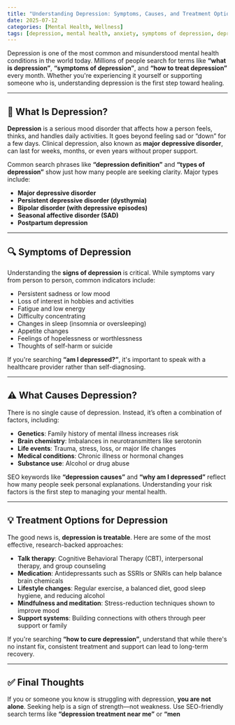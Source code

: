 ```yaml
---
title: "Understanding Depression: Symptoms, Causes, and Treatment Options"
date: 2025-07-12
categories: [Mental Health, Wellness]
tags: [depression, mental health, anxiety, symptoms of depression, depression treatment, what is depression]
---
```


Depression is one of the most common and misunderstood mental health conditions in the world today. Millions of people search for terms like **“what is depression”**, **“symptoms of depression”**, and **“how to treat depression”** every month. Whether you're experiencing it yourself or supporting someone who is, understanding depression is the first step toward healing.

---

## 🧠 What Is Depression?

**Depression** is a serious mood disorder that affects how a person feels, thinks, and handles daily activities. It goes beyond feeling sad or “down” for a few days. Clinical depression, also known as **major depressive disorder**, can last for weeks, months, or even years without proper support.

Common search phrases like **“depression definition”** and **“types of depression”** show just how many people are seeking clarity. Major types include:

- **Major depressive disorder**
- **Persistent depressive disorder (dysthymia)**
- **Bipolar disorder (with depressive episodes)**
- **Seasonal affective disorder (SAD)**
- **Postpartum depression**

---

## 🔍 Symptoms of Depression

Understanding the **signs of depression** is critical. While symptoms vary from person to person, common indicators include:

- Persistent sadness or low mood
- Loss of interest in hobbies and activities
- Fatigue and low energy
- Difficulty concentrating
- Changes in sleep (insomnia or oversleeping)
- Appetite changes
- Feelings of hopelessness or worthlessness
- Thoughts of self-harm or suicide

If you're searching **“am I depressed?”**, it's important to speak with a healthcare provider rather than self-diagnosing.

---

## ⚠️ What Causes Depression?

There is no single cause of depression. Instead, it’s often a combination of factors, including:

- **Genetics**: Family history of mental illness increases risk
- **Brain chemistry**: Imbalances in neurotransmitters like serotonin
- **Life events**: Trauma, stress, loss, or major life changes
- **Medical conditions**: Chronic illness or hormonal changes
- **Substance use**: Alcohol or drug abuse

SEO keywords like **“depression causes”** and **“why am I depressed”** reflect how many people seek personal explanations. Understanding your risk factors is the first step to managing your mental health.

---

## 💡 Treatment Options for Depression

The good news is, **depression is treatable**. Here are some of the most effective, research-backed approaches:

- **Talk therapy**: Cognitive Behavioral Therapy (CBT), interpersonal therapy, and group counseling  
- **Medication**: Antidepressants such as SSRIs or SNRIs can help balance brain chemicals  
- **Lifestyle changes**: Regular exercise, a balanced diet, good sleep hygiene, and reducing alcohol  
- **Mindfulness and meditation**: Stress-reduction techniques shown to improve mood  
- **Support systems**: Building connections with others through peer support or family

If you're searching **“how to cure depression”**, understand that while there's no instant fix, consistent treatment and support can lead to long-term recovery.

---

## ✅ Final Thoughts

If you or someone you know is struggling with depression, **you are not alone**. Seeking help is a sign of strength—not weakness. Use SEO-friendly search terms like **“depression treatment near me”** or **“men**

